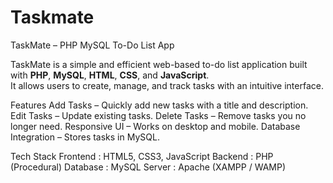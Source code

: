 # Taskmate
TaskMate – PHP MySQL To-Do List App

TaskMate is a simple and efficient web-based to-do list application built with **PHP**, **MySQL**, **HTML**, **CSS**, and **JavaScript**.  
It allows users to create, manage, and track tasks with an intuitive interface.

Features
Add Tasks – Quickly add new tasks with a title and description.
Edit Tasks – Update existing tasks.
Delete Tasks – Remove tasks you no longer need.
Responsive UI – Works on desktop and mobile.
Database Integration – Stores tasks in MySQL.

Tech Stack
Frontend : HTML5, CSS3, JavaScript
Backend : PHP (Procedural)
Database : MySQL
Server : Apache (XAMPP / WAMP)







